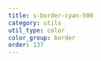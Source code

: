 ```yaml
---
title: s-border-cyan-500
category: utils
util_type: color
color_group: border
order: 137
---
```

<div class="s-border-cyan-500"></div>